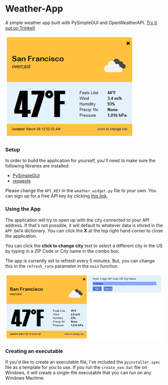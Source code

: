 # Weather-App
 A simple weather app built with PySimpleGUI and OpenWeatherAPI.  [Try it out on Trinket!](https://trinket.io/pygame/d8d9977bad)

 ![](demo/demo1.PNG)  

 ### Setup
 In order to build the application for yourself, you'll need to make sure the following libraries are installed:
 - [PySimpleGUI](https://pysimplegui.readthedocs.io/en/latest/)
 - [requests](https://requests.readthedocs.io/en/master/)
 
Please change the `API_KEY` in the `weather_widget.py` file to your own. You can sign up for a free API key by clicking [this link](https://home.openweathermap.org/users/sign_up).  
   
 ### Using the App
The application will try to open up with the city connected to your API address. If that's not possible, it will default to whatever data is stored in the `APP_DATA` dictionary. You can click the **X** at the top right hand corner to close the application.  
  
You can click the **click to change city** text to select a different city in the US by typing in a ZIP Code or City name in the combo box. 

The app is currently set to refresh every 5 minutes. But, you can change this in the `refresh_rate` parameter in the `main` function.  
   
![](demo/demo2.PNG)  

### Creating an executable  

If you'd like to create an executable file, I've included the `pyinstaller.spec` file as a template for you to use. If you run the `create_exe.bat` file on Windows, it will create a single-file executable that you can run on any Windows Machine.

